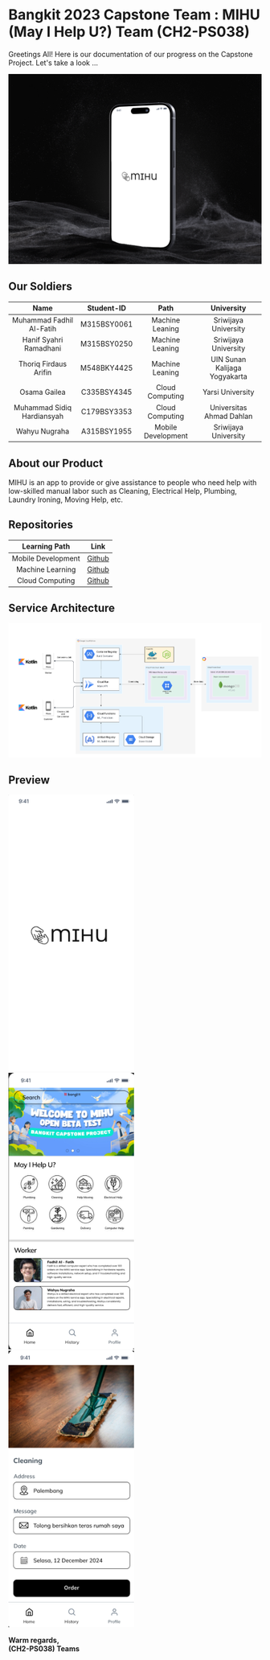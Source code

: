 # Bangkit 2023 Capstone Team : MIHU (May I Help U?) Team (CH2-PS038)

Greetings All! Here is our documentation of our progress on the Capstone Project. Let's take a look ...

![Display](https://raw.githubusercontent.com/MIHU-PROJECT/.github/refs/heads/main/img/MIHU-Display.png)

## Our Soldiers

|            Name            |  Student-ID  |        Path        |           University          |
|:--------------------------:|:------------:|:------------------:|:-----------------------------:|
|   Muhammad Fadhil Al-Fatih |  M315BSY0061 |   Machine Leaning  | Sriwijaya University          |
|    Hanif Syahri Ramadhani  |  M315BSY0250 |   Machine Leaning  | Sriwijaya University          |
|     Thoriq Firdaus Arifin  |  M548BKY4425 |   Machine Leaning  | UIN Sunan Kalijaga Yogyakarta |
|          Osama Gailea      |  C335BSY4345 |   Cloud Computing  | Yarsi University              |
| Muhammad Sidiq Hardiansyah |  C179BSY3353 |   Cloud Computing  | Universitas Ahmad Dahlan      |
|          Wahyu Nugraha     |  A315BSY1955 | Mobile Development | Sriwijaya University          |

## About our Product

MIHU is an app to provide or give assistance to people who need help with low-skilled manual labor such as Cleaning, Electrical Help, Plumbing, Laundry Ironing, Moving Help, etc.

## Repositories

|        Learning Path       |                         Link                          |
|:--------------------------:|:-----------------------------------------------------:|
|      Mobile Development    |  [Github](https://github.com/MIHU-PROJECT/MIHU-1.0)   |
|       Machine Learning     |  [Github](https://github.com/MIHU-PROJECT/mihu-model) |  
|        Cloud Computing     |  [Github](https://github.com/MIHU-PROJECT/mihu-be)    |

## Service Architecture

![Service_Architecture](https://raw.githubusercontent.com/MIHU-PROJECT/mihu-be/refs/heads/main/CC-API/src/assets/MIHU_GCP_Architecture.png)

## Preview

<img src="https://raw.githubusercontent.com/MIHU-PROJECT/.github/refs/heads/main/img/SplashScreen.png" alt="SplashScreen" width="250" height="550">&nbsp; &nbsp;
<img src="https://raw.githubusercontent.com/MIHU-PROJECT/.github/refs/heads/main/img/Homepage.png" alt="Homepage" width="250" height="550">&nbsp; &nbsp;
<img src="https://raw.githubusercontent.com/MIHU-PROJECT/.github/refs/heads/main/img/Order-detail.png" alt="Order" width="250" height="550">&nbsp; &nbsp;

<p><strong>Warm regards, <br> (CH2-PS038) Teams </strong></p>
